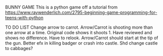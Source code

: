 BUNNY GAME
This is a python game off a tutorial from
https://www.raywenderlich.com/2795-beginning-game-programming-for-teens-with-python

TO DO LIST
Change arrow to carrot.
Arrow/Carrot is shooting more than one arrow at a time. Original code shows it shoots 1. Have reviewed and shows no difference. Have to relook.
Arrow/Carrot should start at the tip of the gun.
Better efx in killing badger or crash into castle.
Shd change castle to cabbages?